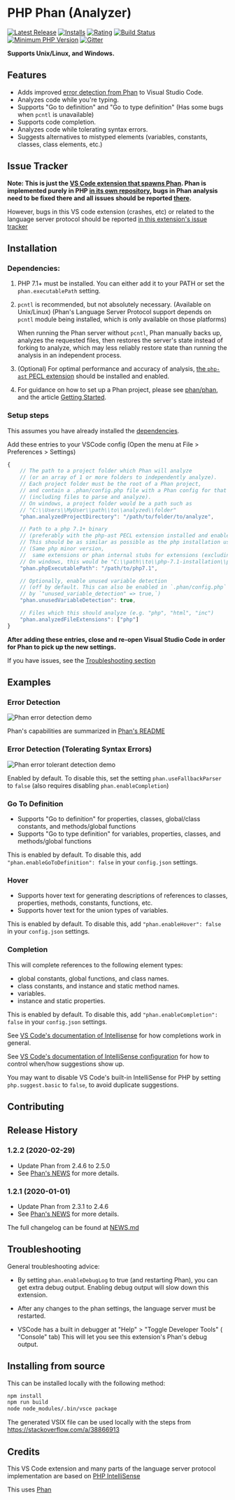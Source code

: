 # PHP Phan (Analyzer)

[![Latest Release](https://vsmarketplacebadge.apphb.com/version-short/TysonAndre.php-phan.svg)](https://marketplace.visualstudio.com/items?itemName=TysonAndre.php-phan) [![Installs](https://vsmarketplacebadge.apphb.com/installs/TysonAndre.php-phan.svg)](https://marketplace.visualstudio.com/items?itemName=TysonAndre.php-phan) [![Rating](https://vsmarketplacebadge.apphb.com/rating-short/TysonAndre.php-phan.svg)](https://marketplace.visualstudio.com/items?itemName=TysonAndre.php-phan) [![Build Status](https://travis-ci.org/TysonAndre/vscode-php-phan.svg?branch=master)](https://travis-ci.org/TysonAndre/vscode-php-phan) [![Minimum PHP Version](https://img.shields.io/badge/php-%3E=7.1-8892BF.svg)](https://php.net/) [![Gitter](https://badges.gitter.im/phan/phan.svg)](https://gitter.im/phan/phan?utm_source=badge&utm_medium=badge&utm_campaign=pr-badge)

**Supports Unix/Linux, and Windows.**

## Features

+ Adds improved [error detection from Phan](https://github.com/phan/phan#features) to Visual Studio Code.
+ Analyzes code while you're typing.
+ Supports "Go to definition" and "Go to type definition"
  (Has some bugs when `pcntl` is unavailable)
+ Supports code completion.
+ Analyzes code while tolerating syntax errors.
+ Suggests alternatives to mistyped elements (variables, constants, classes, class elements, etc.)

## Issue Tracker

**Note: This is just the [VS Code extension that spawns Phan](https://github.com/TysonAndre/vscode-php-phan). Phan is implemented purely in PHP [in its own repository](https://github.com/phan/phan),
bugs in Phan analysis need to be fixed there and all issues should be reported [there](https://github.com/phan/phan/issues).**

However, bugs in this VS code extension (crashes, etc) or related to the language server protocol should be reported [in this extension's issue tracker](https://github.com/TysonAndre/vscode-php-phan/issues)

## Installation

### Dependencies:

1. PHP 7.1+ must be installed.
   You can either add it to your PATH or set the `phan.executablePath` setting.
2. `pcntl` is recommended, but not absolutely necessary. (Available on Unix/Linux)
   (Phan's Language Server Protocol support depends on `pcntl` module being installed, which is only available on those platforms)

   When running the Phan server without `pcntl`,
   Phan manually backs up, analyzes the requested files, then restores the server's state instead of forking to analyze, which may less reliably restore state than running the analysis in an independent process.
3. (Optional) For optimal performance and accuracy of analysis,
   [the `php-ast` PECL extension](https://pecl.php.net/package/ast) should be installed and enabled.
4. For guidance on how to set up a Phan project, please see [phan/phan](https://github.com/phan/phan),
   and the article [Getting Started](https://github.com/phan/phan/wiki/Getting-Started).

### Setup steps

This assumes you have already installed the [dependencies](#dependencies).

Add these entries to your VSCode config (Open the menu at File > Preferences > Settings)


```javascript
{
    // The path to a project folder which Phan will analyze
    // (or an array of 1 or more folders to independently analyze).
    // Each project folder must be the root of a Phan project,
    // and contain a .phan/config.php file with a Phan config for that project.
    // (including files to parse and analyze).
    // On windows, a project folder would be a path such as
    // "C:\\Users\\MyUser\\path\\to\\analyzed\\folder"
    "phan.analyzedProjectDirectory": "/path/to/folder/to/analyze",

    // Path to a php 7.1+ binary
    // (preferably with the php-ast PECL extension installed and enabled)
    // This should be as similar as possible as the php installation used to run Phan
    // (Same php minor version,
    //  same extensions or phan internal stubs for extensions (excluding xdebug), etc.)
    // On windows, this would be "C:\\path\\to\\php-7.1-installation\\php.exe"
    "phan.phpExecutablePath": "/path/to/php7.1",

    // Optionally, enable unused variable detection
    // (off by default. This can also be enabled in `.phan/config.php`
    // by `"unused_variable_detection" => true,`)
    "phan.unusedVariableDetection": true,

    // Files which this should analyze (e.g. "php", "html", "inc")
    "phan.analyzedFileExtensions": ["php"]
}
```

**After adding these entries, close and re-open Visual Studio Code in order for Phan to pick up the new settings.**

If you have issues, see the [Troubleshooting section](#troubleshooting)

## Examples

### Error Detection

![Phan error detection demo](https://raw.githubusercontent.com/TysonAndre/vscode-php-phan/master/images/error_detection.png)

Phan's capabilities are summarized in [Phan's README](https://github.com/phan/phan#features)

### Error Detection (Tolerating Syntax Errors)

![Phan error tolerant detection demo](https://raw.githubusercontent.com/TysonAndre/vscode-php-phan/master/images/tolerant_parsing.png)

Enabled by default. To disable this, set the setting `phan.useFallbackParser` to `false` (also requires disabling `phan.enableCompletion`)

### Go To Definition

+ Supports "Go to definition" for properties, classes, global/class constants, and methods/global functions
+ Supports "Go to type definition" for variables, properties, classes, and methods/global functions

This is enabled by default. To disable this, add `"phan.enableGoToDefinition": false` in your `config.json` settings.

### Hover

+ Supports hover text for generating descriptions of references to classes, properties, methods, constants, functions, etc.
+ Supports hover text for the union types of variables.

This is enabled by default. To disable this, add `"phan.enableHover": false` in your `config.json` settings.

### Completion

This will complete references to the following element types:

+ global constants, global functions, and class names.
+ class constants, and instance and static method names.
+ variables.
+ instance and static properties.

This is enabled by default. To disable this, add `"phan.enableCompletion": false` in your `config.json` settings.

See [VS Code's documentation of Intellisense](https://code.visualstudio.com/docs/editor/intellisense#_intellisense-features) for how completions work in general.

See [VS Code's documentation of IntelliSense configuration](https://code.visualstudio.com/docs/editor/intellisense#_customizing-intellisense)
for how to control when/how suggestions show up.

You may want to disable VS Code's built-in IntelliSense for PHP by setting `php.suggest.basic` to `false`, to avoid duplicate suggestions.

## Contributing

## Release History

### 1.2.2 (2020-02-29)

- Update Phan from 2.4.6 to 2.5.0
- See [Phan's NEWS](https://github.com/phan/phan/blob/2.5.0/NEWS.md) for more details.

### 1.2.1 (2020-01-01)

- Update Phan from 2.3.1 to 2.4.6
- See [Phan's NEWS](https://github.com/phan/phan/blob/2.4.6/NEWS.md) for more details.

The full changelog can be found at [NEWS.md](https://github.com/TysonAndre/vscode-php-phan/blob/master/NEWS.md)

## Troubleshooting

General troubleshooting advice:

- By setting `phan.enableDebugLog` to true (and restarting Phan), you can get extra debug output.
  Enabling debug output will slow down this extension.

- After any changes to the phan settings, the language server must be restarted.

- VSCode has a built in debugger at "Help" > "Toggle Developer Tools" ( "Console" tab)
  This will let you see this extension's Phan's debug output.

## Installing from source

This can be installed locally with the following method:

```bash
npm install
npm run build
node node_modules/.bin/vsce package
```

The generated VSIX file can be used locally with the steps from https://stackoverflow.com/a/38866913

## Credits

This VS Code extension and many parts of the language server protocol implementation are based on [PHP IntelliSense](https://github.com/felixfbecker/vscode-php-intellisense)

This uses [Phan](https://github.com/phan/phan)
